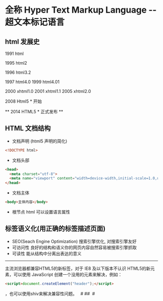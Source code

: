 
# 全称 Hyper Text Markup Language -- 超文本标记语言

## html 发展史
1991 html

1995 html2

1996 html3.2

1997 html4.0
1999 html4.01

2000 xhtml1.0
2001 xhtml1.1
2005 xhtml2.0

2008 Html5  * 开始

** 2014 HTML5 * 正式发布 ** 

## HTML 文档结构
* 文档声明 (html5 声明的简化)
```html
<!DOCTYPE html>
```
* 文档头部
```html
<head>
  <meta charset="utf-8">
  <meta name="viewport" content="width=device-width,initial-scale=1.0,user-scalable=no"/>
</head>
```
* 文档主体
```html
<body>主体内容</body>
```
* 根节点 html 可以设置语言属性<br>


## 标签语义化(用正确的标签描述页面)
* SEO(Seach Engine Optimization) 搜索引擎优化, 对搜索引擎友好
* 可访问性    良好的结构和语义你的网页内容自然容易被搜索引擎抓取
* 可读性  能从结构中分离出表达的意义

-----
主流浏览器都兼容HTML5的新标签，对于 IE8 及以下版本不认识 HTML5的新元素，可以使用 JavaScript 创建一个没用的元素来解决，例如：
```html
<script>document.createElement("header");</script>
```
，也可以使用shiv来解决兼容性问题。
 
# ##
 #
